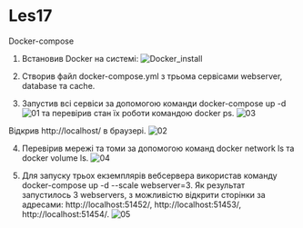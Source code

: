 # Les17
Docker-compose

1. Встановив Docker на системі:
![Docker_install](https://github.com/user-attachments/assets/67fd134f-7d8b-41bb-8331-efeb752bc7ba)

2. Створив файл docker-compose.yml з трьома сервісами webserver, database та cache.
3. Запустив всі сервіси за допомогою команди docker-compose up -d 
![01](https://github.com/user-attachments/assets/09f92ff6-0a49-4044-bec2-602b36f6bedd)
та перевірив стан їх роботи командою docker ps.
![03](https://github.com/user-attachments/assets/f90757d9-d4c1-4ba7-b872-ce2dc03604af)

Відкрив http://localhost/ в браузері.
![02](https://github.com/user-attachments/assets/4f122556-8af2-43eb-9ffd-e93e0285b3c5)

4. Перевірив мережі та томи за допомогою команд docker network ls та docker volume ls.
![04](https://github.com/user-attachments/assets/ba0c6a81-43dc-4bb4-b8be-6a8ccd214a40)

5. Для запуску трьох екземплярів вебсервера використав команду docker-compose up -d --scale webserver=3.
Як результат запустилось 3 webservers, з можливістю відкрити сторінки за адресами:
http://localhost:51452/, http://localhost:51453/, http://localhost:51454/.
![05](https://github.com/user-attachments/assets/1eb118e3-0ffd-4e47-9b39-45465bad249a)


